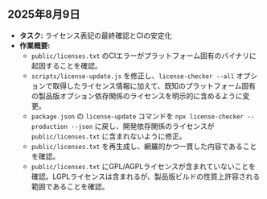 ## 2025年8月9日

-   **タスク:** ライセンス表記の最終確認とCIの安定化
-   **作業概要:**
    -   `public/licenses.txt` のCIエラーがプラットフォーム固有のバイナリに起因することを確認。
    -   `scripts/license-update.js` を修正し、`license-checker --all` オプションで取得したライセンス情報に加えて、既知のプラットフォーム固有の製品版オプション依存関係のライセンスを明示的に含めるように変更。
    -   `package.json` の `license-update` コマンドを `npx license-checker --production --json` に戻し、開発依存関係のライセンスが `public/licenses.txt` に含まれないように修正。
    -   `public/licenses.txt` を再生成し、網羅的かつ一貫した内容であることを確認。
    -   `public/licenses.txt` にGPL/AGPLライセンスが含まれていないことを確認。LGPLライセンスは含まれるが、製品版ビルドの性質上許容される範囲であることを確認。